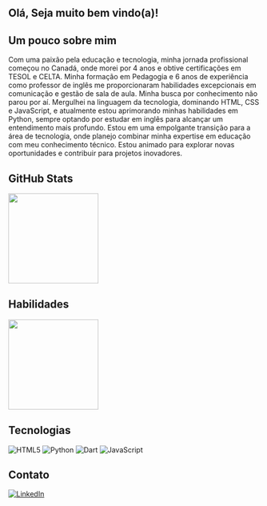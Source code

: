 ## Olá, Seja muito bem vindo(a)!

## Um pouco sobre mim
Com uma paixão pela educação e tecnologia, minha jornada profissional começou no Canadá, onde morei por 4 anos e obtive certificações em TESOL e CELTA. Minha formação em Pedagogia e 6 anos de experiência como professor de inglês me proporcionaram habilidades excepcionais em comunicação e gestão de sala de aula. Minha busca por conhecimento não parou por aí. Mergulhei na linguagem da tecnologia, dominando HTML, CSS e JavaScript, e atualmente estou aprimorando minhas habilidades em Python, sempre optando por estudar em inglês para alcançar um entendimento mais profundo. Estou em uma empolgante transição para a área de tecnologia, onde planejo combinar minha expertise em educação com meu conhecimento técnico. Estou animado para explorar novas oportunidades e contribuir para projetos inovadores.

## GitHub Stats
<div>
  <img height="180em" src="https://github-readme-stats.vercel.app/api?username=Dyegobernardo&show_icons=true&theme=radical"/>
</div>

## Habilidades
<div>
   <img height="180em" src="https://github-readme-stats.vercel.app/api/top-langs/?username=Dyegobernardo&layout=compact&show_icons=true&theme=radical"/>
</div>

## Tecnologias

![HTML5](https://img.shields.io/badge/HTML5-000?style=for-the-badge&logo=html5)
![Python](https://img.shields.io/badge/Python-000?style=for-the-badge&logo=python)
![Dart](https://img.shields.io/badge/dart-%230175C2.svg?style=for-the-badge&logo=dart&logoColor=white)
![JavaScript](https://img.shields.io/badge/javascript-%23323330.svg?style=for-the-badge&logo=javascript&logoColor=%23F7DF1E)

## Contato

[![LinkedIn](https://img.shields.io/badge/LinkedIn-000?style=for-the-badge&logo=linkedin&logoColor=0E76A8)](https://www.linkedin.com/in/dyego-bernardo-b2641a274)



